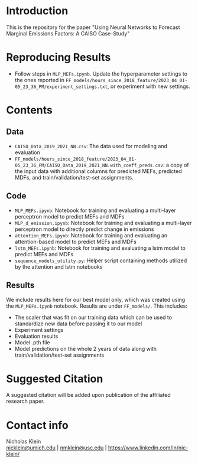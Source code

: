 # Introduction
This is the repository for the paper "Using Neural Networks to Forecast Marginal Emissions Factors: A CAISO Case-Study"

# Reproducing Results
* Follow steps in `MLP_MEFs.ipynb`. Update the hyperparameter settings to the ones reported in `FF_models/hours_since_2018_feature/2023_04_01-05_23_36_PM/experiment_settings.txt`, or experiment with new settings.

# Contents

## Data
* `CAISO_Data_2019_2021_NN.csv`: The data used for modeling and evaluation
* `FF_models/hours_since_2018_feature/2023_04_01-05_23_36_PM/CAISO_Data_2019_2021_NN.with_coeff_preds.csv`: a copy of the input data with additional columns for predicted MEFs, predicted MDFs, and train/validation/test-set assignments.

## Code
* `MLP_MEFs.ipynb`: Notebook for training and evaluating a multi-layer perceptron model to predict MEFs and MDFs
* `MLP_d_emission.ipynb`: Notebook for training and evaluating a multi-layer perceptron model to directly predict change in emissions
* `attention_MEFs.ipynb`: Notebook for training and evaluating an attention-based model to predict MEFs and MDFs
* `lstm_MEFs.ipynb`: Notebook for training and evaluating a lstm model to predict MEFs and MDFs
* `sequence_models_utility.py`: Helper script containing methods utilized by the attention and lstm notebooks

## Results
We include results here for our best model only, which was created using the `MLP_MEFs.ipynb` notebook. Results are under `FF_models/`. This includes:
* The scaler that was fit on our training data which can be used to standardize new data before passing it to our model
* Experiment settings
* Evaluation results
* Model .pth file
* Model predictions on the whole 2 years of data along with train/validation/test-set assignments

# Suggested Citation
A suggested citation will be added upon publication of the affiliated research paper. 

# Contact info
Nicholas Klein  
nicklein@umich.edu | nmklein@usc.edu | https://www.linkedin.com/in/nic-klein/
